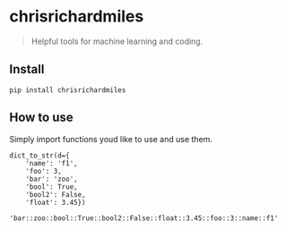 # chrisrichardmiles
> Helpful tools for machine learning and coding.


## Install

`pip install chrisrichardmiles`

## How to use

Simply import functions youd like to use and use them.

```
dict_to_str(d={
    'name': 'f1',
    'foo': 3,
    'bar': 'zoo',
    'bool': True,
    'bool2': False,
    'float': 3.45})
```




    'bar::zoo::bool::True::bool2::False::float::3.45::foo::3::name::f1'


